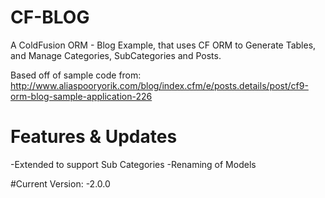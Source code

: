 # CF-BLOG
A ColdFusion ORM - Blog Example, that uses CF ORM to Generate Tables, and Manage Categories, SubCategories and Posts.

Based off of sample code from:
http://www.aliaspooryorik.com/blog/index.cfm/e/posts.details/post/cf9-orm-blog-sample-application-226

# Features & Updates
-Extended to support Sub Categories
-Renaming of Models
    
#Current Version:
-2.0.0
